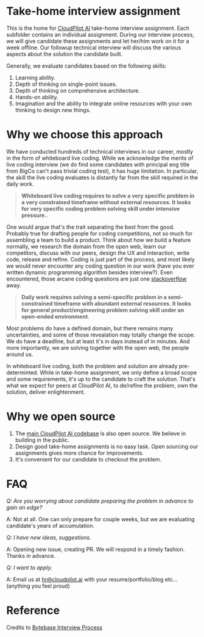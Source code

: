
# Take-home interview assignment

This is the home for [CloudPilot AI](https://cloudpilot.ai) take-home interview assignment. Each subfolder contains an individual assignment. During our interview process, we will give candidate these assignments and let her/him work on it for a week offline. Our followup technical interview will discuss the various aspects about the solution the candidate built.

Generally, we evaluate candidates based on the following skills:
1. Learning ability.
2. Depth of thinking on single-point issues.
3. Depth of thinking on comprehensive architecture.
4. Hands-on ability.
5. Imagination and the ability to integrate online resources with your own thinking to design new things.

# Why we choose this approach

We have conducted hundreds of technical interviews in our career, mostly in the form of whiteboard live coding. While we acknowledge the merits of live coding interview (we do find some candidates with principal eng title from BigCo can't pass trivial coding test), it has huge limitation. In particular, the skill the live coding evaluates is distantly far from the skill required in the daily work.

> **Whiteboard live coding requires to solve a very specific problem in a very constrained timeframe without external resources. It looks for very specific coding problem solving skill under intensive pressure.**.

One would argue that's the trait separating the best from the good. Probably true for drafting people for coding competitions, not so much for assembling a team to build a product. Think about how we build a feature normally, we research the domain from the open web, learn our competitors, discuss with our peers, design the UX and interaction, write code, release and refine. Coding is just part of the process, and most likely we would never encounter any coding question in our work (have you ever written dynamic programming algorithm besides interview?). Even encountered, those arcane coding questions are just one [stackoverflow](stackoverflow.com) away.

> **Daily work requires solving a semi-specific problem in a semi-constrained timeframe with abundant external resources. It looks for general product/engineering problem solving skill under an open-ended environment**.

Most problems do have a defined domain, but there remains many uncertainties, and some of those revealation may totally change the scope. We do have a deadline, but at least it's in days instead of in minutes. And more importantly, we are solving together with the open web, the people around us.

In whiteboard live coding, both the problem and solution are already pre-determinted. While in take-home assignment, we only define a broad scope and some requirements, it's up to the candidate to craft the solution. That's what we expect for peers at CloudPilot AI, to de/refine the problem, own the solution, deliver enlightenment.

# Why we open source

1. The [main CloudPilot AI codebase](https://github.com/aws/karpenter-provider-aws) is also open source. We believe in building in the public.
1. Design good take-home assignments is no easy task. Open sourcing our assignments gives more chance for improvements.
1. It's convenient for our candidate to checkout the problem.

# FAQ

_Q: Are you worrying about candidate preparing the problem in advance to gain an edge?_

A: Not at all. One can only prepare for couple weeks, but we are evaluating candidate's years of accumulation.

_Q: I have new ideas, suggestions._

A: Opening new issue, creating PR. We will respond in a timely fashion. Thanks in advance.

_Q: I want to apply._

A: Email us at hr@cloudpilot.ai with your resume/portfolio/blog etc... (anything you feel proud)

# Reference

Credits to [Bytebase Interview Process](https://github.com/bytebase/interview)
